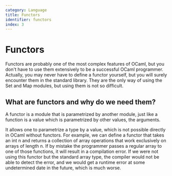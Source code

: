 ```yaml
---
category: Language
title: Functors
identifier: functors
index: 3
---
```


# Functors

Functors are probably one of the most complex features of OCaml, but you don't
have to use them extensively to be a successful OCaml programmer.  Actually,
you may never have to define a functor yourself, but you will surely encounter
them in the standard library. They are the only way of using the Set and Map
modules, but using them is not so difficult.

##  What are functors and why do we need them?

A functor is a module that is parametrized by another module, just like a
function is a value which is parametrized by other values, the arguments.

It allows one to parametrize a type by a value, which is not possible directly
in OCaml without functors. For example, we can define a functor that takes an
int n and returns a collection of array operations that work exclusively on
arrays of length n. If by mistake the programmer passes a regular array to one
of those functions, it will result in a compilation error. If we were not using
this functor but the standard array type, the compiler would not be able to
detect the error, and we would get a runtime error at some undetermined date in
the future, which is much worse.